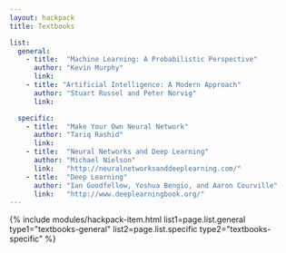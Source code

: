 ```yaml
---
layout: hackpack
title: Textbooks

list:
  general:
    - title:  "Machine Learning: A Probabilistic Perspective"
      author: "Kevin Murphy"
      link:
    - title: "Artificial Intelligence: A Modern Approach"
      author: "Stuart Russel and Peter Norvig"
      link:

  specific:
    - title:  "Make Your Own Neural Network"
      author: "Tariq Rashid"
      link:
    - title:  "Neural Networks and Deep Learning"
      author: "Michael Nielson"
      link:   "http://neuralnetworksanddeeplearning.com/"
    - title:  "Deep Learning"
      author: "Ian Goodfellow, Yoshua Bengio, and Aaron Courville"
      link:   "http://www.deeplearningbook.org/"
---
```


{% include modules/hackpack-item.html
  list1=page.list.general
  type1="textbooks-general" 
  list2=page.list.specific
  type2="textbooks-specific" %}
